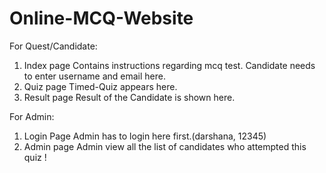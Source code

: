 # Online-MCQ-Website
For Quest/Candidate:
1) Index page
   Contains instructions regarding mcq test. Candidate needs to enter username and email here.
2) Quiz page
   Timed-Quiz appears here.
3) Result page
   Result of the Candidate is shown here.

For Admin:
1) Login Page
   Admin has to login here first.(darshana, 12345)
2) Admin page
   Admin view all the list of candidates who attempted this quiz !
